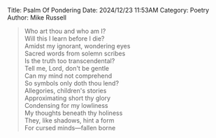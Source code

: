 Title: Psalm Of Pondering
Date: 2024/12/23 11:53AM
Category: Poetry
Author: Mike Russell

> Who art thou and who am I?<br>
> Will this I learn before I die?<br>
> Amidst my ignorant, wondering eyes<br>
> Sacred words from solemn scribes<br>
> Is the truth too transcendental?<br>
> Tell me, Lord, don't be gentle<br>
> Can my mind not comprehend<br>
> So symbols only doth thou lend?<br>
> Allegories, children's stories<br>
> Approximating short thy glory<br>
> Condensing for my lowliness<br>
> My thoughts beneath thy holiness<br>
> They, like shadows, hint a form<br>
> For cursed minds—fallen borne
